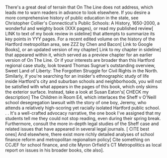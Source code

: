 There's a great deal of terrain that On The Line does not address, which leads me to warn readers in advance to look elsewhere. If you desire a more comprehensive history of public education in the state, see Christopher Collier's Connecticut's Public Schools: A History, 1650-2000, a wonderful and weighty book (XXX pages), or read my published review\[ LINK to text of my book review in sideline\] that attempts to summarize its key points in YYY pages. For a recent edited volume on the history of the Hartford metropolitan area, see ZZZ by Chen and Bacon\[ Link to Google Books\], or an updated version of my chapter\[ Link to my chapter in sideline\] that appeared within it, which served as a preview chapter for an earlier version of On The Line. Or if your interests are broader than this Hartford regional case study, look toward Thomas Sugrue's outstanding overview, Sweet Land of Liberty: The Forgotten Struggle for Civil Rights in the North.
Similarly, if you're searching for an insider's ethnographic study of life inside Hartford's city and suburban schools and neighborhoods, you will not be satisfied with what appears in the pages of this book, which only skims the exterior surface. Instead, take a look at Susan Eaton's\[ CHECK my description\] The Children in Room E4, which interlaces the Sheff v O'Neill school desegregation lawsuit with the story of one boy, Jeremy, who attends a relatively high-scoring yet racially isolated Hartford public school. . .  It's a well-crafted advocacy narrative, the one book I've assigned that my students tell me they could not stop reading, even during their spring break. Furthermore, consult the more in-depth legal studies of the Sheff case and related issues that have appeared in several legal journals. \[ CITE best ones\] And elsewhere, there exist more richly detailed analyses of school finance reform and metropolitan regionalism policy\[ Cite something on CCJEF for school finance, and cite Myron Orfield's CT Metropolitics as local report on issues in his broader books, cite also\].
